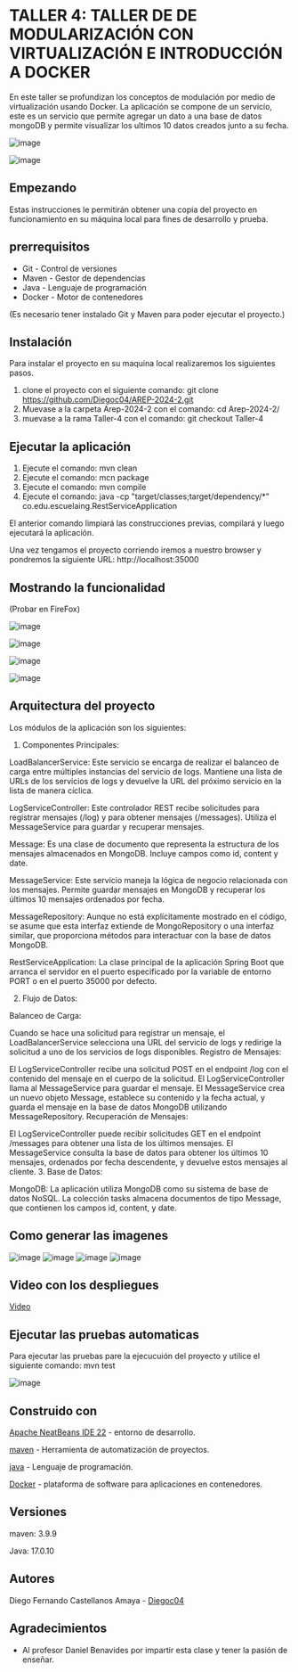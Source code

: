# TALLER 4: TALLER DE DE MODULARIZACIÓN CON VIRTUALIZACIÓN E INTRODUCCIÓN A DOCKER

En este taller se profundizan los conceptos de modulación por medio de virtualización usando Docker. La aplicación se compone de un servicio, este es un servicio que permite agregar un dato a una base de datos mongoDB y permite visualizar los ultimos 10 datos creados junto a su fecha.

![image](https://github.com/user-attachments/assets/03ff7f75-71c9-4b74-9f68-3d62ce502d3c)

![image](https://github.com/user-attachments/assets/26df0a22-1f56-4d97-bec5-de5af8f8d27a)


## Empezando
Estas instrucciones le permitirán obtener una copia del proyecto en funcionamiento en su máquina local para fines de desarrollo y prueba.

## prerrequisitos
* Git - Control de versiones
* Maven - Gestor de dependencias
* Java - Lenguaje de programación
* Docker - Motor de contenedores

(Es necesario tener instalado Git y Maven para poder ejecutar el proyecto.)

## Instalación 
Para instalar el proyecto en su maquina local realizaremos los siguientes pasos.

1. clone el proyecto con el siguiente comando: git clone https://github.com/Diegoc04/AREP-2024-2.git
2. Muevase a la carpeta Arep-2024-2 con el comando: cd Arep-2024-2/
3. muevase a la rama Taller-4 con el comando: git checkout Taller-4

## Ejecutar la aplicación
1. Ejecute el comando: mvn clean
2. Ejecute el comando: mcn package
3. Ejecute el comando: mvn compile
4. Ejecute el comando: java -cp "target/classes;target/dependency/*" co.edu.escuelaing.RestServiceApplication

El anterior comando limpiará las construcciones previas, compilará y luego ejecutará la aplicación.

Una vez tengamos el proyecto corriendo iremos a nuestro browser y pondremos la siguiente URL: http://localhost:35000

## Mostrando la funcionalidad 

(Probar en FireFox)

![image](https://github.com/user-attachments/assets/c72e741d-33dc-4c15-a2d0-dc3f8de03af5)

![image](https://github.com/user-attachments/assets/b7aa1291-d6d7-4686-a768-b1b53daef9fe)

![image](https://github.com/user-attachments/assets/4fb226b9-49f2-4914-bfa0-00b727a079dd)

![image](https://github.com/user-attachments/assets/569936bd-923e-4d65-8213-9fe0282754fe)



## Arquitectura del proyecto  
Los módulos de la aplicación son los siguientes:

1. Componentes Principales:

LoadBalancerService: Este servicio se encarga de realizar el balanceo de carga entre múltiples instancias del servicio de logs. Mantiene una lista de URLs de los servicios de logs y devuelve la URL del próximo servicio en la lista de manera cíclica.

LogServiceController: Este controlador REST recibe solicitudes para registrar mensajes (/log) y para obtener mensajes (/messages). Utiliza el MessageService para guardar y recuperar mensajes.

Message: Es una clase de documento que representa la estructura de los mensajes almacenados en MongoDB. Incluye campos como id, content y date.

MessageService: Este servicio maneja la lógica de negocio relacionada con los mensajes. Permite guardar mensajes en MongoDB y recuperar los últimos 10 mensajes ordenados por fecha.

MessageRepository: Aunque no está explícitamente mostrado en el código, se asume que esta interfaz extiende de MongoRepository o una interfaz similar, que proporciona métodos para interactuar con la base de datos MongoDB.

RestServiceApplication: La clase principal de la aplicación Spring Boot que arranca el servidor en el puerto especificado por la variable de entorno PORT o en el puerto 35000 por defecto.

2. Flujo de Datos:

Balanceo de Carga:

Cuando se hace una solicitud para registrar un mensaje, el LoadBalancerService selecciona una URL del servicio de logs y redirige la solicitud a uno de los servicios de logs disponibles.
Registro de Mensajes:

El LogServiceController recibe una solicitud POST en el endpoint /log con el contenido del mensaje en el cuerpo de la solicitud.
El LogServiceController llama al MessageService para guardar el mensaje.
El MessageService crea un nuevo objeto Message, establece su contenido y la fecha actual, y guarda el mensaje en la base de datos MongoDB utilizando MessageRepository.
Recuperación de Mensajes:

El LogServiceController puede recibir solicitudes GET en el endpoint /messages para obtener una lista de los últimos mensajes.
El MessageService consulta la base de datos para obtener los últimos 10 mensajes, ordenados por fecha descendente, y devuelve estos mensajes al cliente.
3. Base de Datos:

MongoDB: La aplicación utiliza MongoDB como su sistema de base de datos NoSQL. La colección tasks almacena documentos de tipo Message, que contienen los campos id, content, y date.


## Como generar las imagenes

![image](https://github.com/user-attachments/assets/9533e124-8367-48aa-8f9d-779dae042eab)
![image](https://github.com/user-attachments/assets/7ef45352-85b2-45c6-a444-2dab0b9fc91f)
![image](https://github.com/user-attachments/assets/a3d0cb81-fd6b-4ad5-91a7-248eda5971b4)
![image](https://github.com/user-attachments/assets/53e1090b-a252-4239-8491-ee4b6e0a8c02)


## Video con los despliegues

[Video](https://youtu.be/7xSXo_kp254)

## Ejecutar las pruebas automaticas

Para ejecutar las pruebas pare la ejecucuión del proyecto y utilice el siguiente comando: mvn test

![image](https://github.com/user-attachments/assets/c9dc9b8e-e4f3-431f-b0f0-69b793c5fd9e)


## Construido con
[Apache NeatBeans IDE 22](https://netbeans.apache.org/front/main/download/nb22/) - entorno de desarrollo.

[maven](https://maven.apache.org/) - Herramienta de automatización de proyectos.

[java](https://www.java.com/es/) - Lenguaje de programación.

[Docker](https://www.docker.com/) - plataforma de software para aplicaciones en contenedores.

## Versiones 
maven: 3.9.9

Java: 17.0.10

   
## Autores
Diego Fernando Castellanos Amaya - [Diegoc04](https://github.com/Diegoc04)

## Agradecimientos
* Al profesor Daniel Benavides por impartir esta clase y tener la pasión de enseñar.
